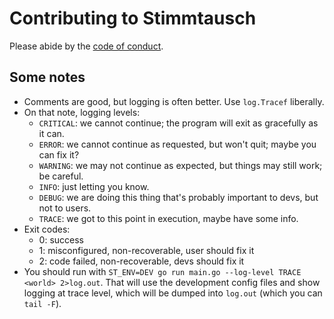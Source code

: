 # Contributing to Stimmtausch

Please abide by the [code of conduct](code-of-conduct.md).

## Some notes

* Comments are good, but logging is often better. Use `log.Tracef` liberally.
* On that note, logging levels:
    * `CRITICAL`: we cannot continue; the program will exit as gracefully as it can.
    * `ERROR`: we cannot continue as requested, but won't quit; maybe you can fix it?
    * `WARNING`: we may not continue as expected, but things may still work; be careful.
    * `INFO`: just letting you know.
    * `DEBUG`: we are doing this thing that's probably important to devs, but not to users.
    * `TRACE`: we got to this point in execution, maybe have some info.
* Exit codes:
    * 0: success
    * 1: misconfigured, non-recoverable, user should fix it
    * 2: code failed, non-recoverable, devs should fix it
* You should run with `ST_ENV=DEV go run main.go --log-level TRACE <world> 2>log.out`. That will use the development config files and show logging at trace level, which will be dumped into `log.out` (which you can `tail -F`).

